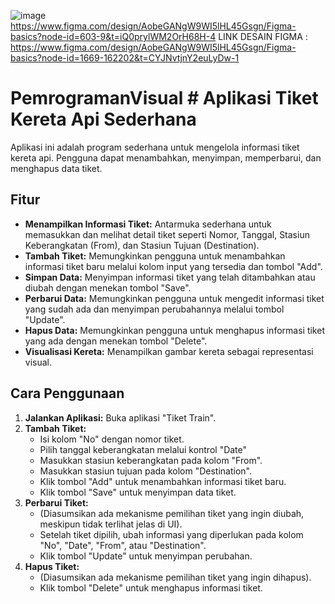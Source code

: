 ![image](https://github.com/user-attachments/assets/6682c01b-371c-4d83-a070-4212ee6dcc01)
https://www.figma.com/design/AobeGANgW9WI5lHL45Gsgn/Figma-basics?node-id=603-9&t=iQ0prylWM2OrH68H-4
LINK DESAIN FIGMA : https://www.figma.com/design/AobeGANgW9WI5lHL45Gsgn/Figma-basics?node-id=1669-162202&t=CYJNvtjnY2euLyDw-1









# PemrogramanVisual # Aplikasi Tiket Kereta Api Sederhana

Aplikasi ini adalah program sederhana untuk mengelola informasi tiket kereta api. Pengguna dapat menambahkan, menyimpan, memperbarui, dan menghapus data tiket.

## Fitur

* **Menampilkan Informasi Tiket:** Antarmuka sederhana untuk memasukkan dan melihat detail tiket seperti Nomor, Tanggal, Stasiun Keberangkatan (From), dan Stasiun Tujuan (Destination).
* **Tambah Tiket:** Memungkinkan pengguna untuk menambahkan informasi tiket baru melalui kolom input yang tersedia dan tombol "Add".
* **Simpan Data:** Menyimpan informasi tiket yang telah ditambahkan atau diubah dengan menekan tombol "Save".
* **Perbarui Data:** Memungkinkan pengguna untuk mengedit informasi tiket yang sudah ada dan menyimpan perubahannya melalui tombol "Update".
* **Hapus Data:** Memungkinkan pengguna untuk menghapus informasi tiket yang ada dengan menekan tombol "Delete".
* **Visualisasi Kereta:** Menampilkan gambar kereta sebagai representasi visual.

## Cara Penggunaan

1.  **Jalankan Aplikasi:** Buka aplikasi "Tiket Train".
2.  **Tambah Tiket:**
    * Isi kolom "No" dengan nomor tiket.
    * Pilih tanggal keberangkatan melalui kontrol "Date" 
    * Masukkan stasiun keberangkatan pada kolom "From".
    * Masukkan stasiun tujuan pada kolom "Destination".
    * Klik tombol "Add" untuk menambahkan informasi tiket baru.
    * Klik tombol "Save" untuk menyimpan data tiket.
3.  **Perbarui Tiket:**
    * (Diasumsikan ada mekanisme pemilihan tiket yang ingin diubah, meskipun tidak terlihat jelas di UI).
    * Setelah tiket dipilih, ubah informasi yang diperlukan pada kolom "No", "Date", "From", atau "Destination".
    * Klik tombol "Update" untuk menyimpan perubahan.
4.  **Hapus Tiket:**
    * (Diasumsikan ada mekanisme pemilihan tiket yang ingin dihapus).
    * Klik tombol "Delete" untuk menghapus informasi tiket.



